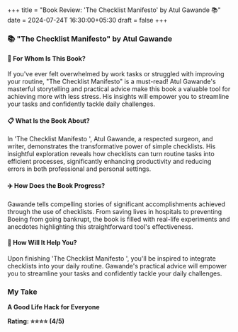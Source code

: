 
+++ 
title = "Book Review: 'The Checklist Manifesto' by Atul Gawande 📚" 
date = 2024-07-24T 16:30:00+05:30 
draft = false 
+++


### 📚 "The Checklist Manifesto" by Atul Gawande

#### 🌟 For Whom Is This Book?

If you've ever felt overwhelmed by work tasks or struggled with improving your routine, "The Checklist Manifesto" is a must-read! Atul Gawande's masterful storytelling and practical advice make this book a valuable tool for achieving more with less stress. His insights will empower you to streamline your tasks and confidently tackle daily challenges.

#### 📋 What Is the Book About?

In 'The Checklist Manifesto ', Atul Gawande, a respected surgeon, and writer, demonstrates the transformative power of simple checklists. His insightful exploration reveals how checklists can turn routine tasks into efficient processes, significantly enhancing productivity and reducing errors in both professional and personal settings. 

#### ✈️ How Does the Book Progress?

Gawande tells compelling stories of significant accomplishments achieved through the use of checklists. From saving lives in hospitals to preventing Boeing from going bankrupt, the book is filled with real-life experiments and anecdotes highlighting this straightforward tool's effectiveness.

#### 📝 How Will It Help You?

Upon finishing 'The Checklist Manifesto ', you'll be inspired to integrate checklists into your daily routine. Gawande's practical advice will empower you to streamline your tasks and confidently tackle your daily challenges. 

### My Take

**A Good Life Hack for Everyone**

**Rating: ⭐⭐⭐⭐ (4/5)**
